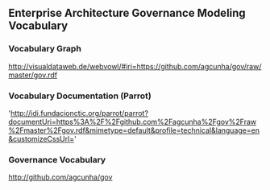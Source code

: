 Enterprise Architecture Governance Modeling Vocabulary
-------------

### Vocabulary Graph
http://visualdataweb.de/webvowl/#iri=https://github.com/agcunha/gov/raw/master/gov.rdf

### Vocabulary Documentation (Parrot)
'http://idi.fundacionctic.org/parrot/parrot?documentUri=https%3A%2F%2Fgithub.com%2Fagcunha%2Fgov%2Fraw%2Fmaster%2Fgov.rdf&mimetype=default&profile=technical&language=en&customizeCssUrl='

### Governance Vocabulary
http://github.com/agcunha/gov
